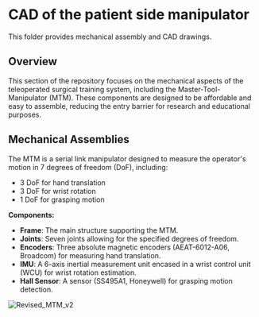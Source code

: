 # CAD of the patient side manipulator

This folder provides mechanical assembly and CAD drawings.

## Overview

This section of the repository focuses on the mechanical aspects of the teleoperated surgical training system, including the Master-Tool-Manipulator (MTM). These components are designed to be affordable and easy to assemble, reducing the entry barrier for research and educational purposes.

## Mechanical Assemblies

The MTM is a serial link manipulator designed to measure the operator's motion in 7 degrees of freedom (DoF), including:

- 3 DoF for hand translation
- 3 DoF for wrist rotation
- 1 DoF for grasping motion

**Components:**

- **Frame**: The main structure supporting the MTM.
- **Joints**: Seven joints allowing for the specified degrees of freedom.
- **Encoders**: Three absolute magnetic encoders (AEAT-6012-A06, Broadcom) for measuring hand translation.
- **IMU**: A 6-axis inertial measurement unit encased in a wrist control unit (WCU) for wrist rotation estimation.
- **Hall Sensor**: A sensor (SS495A1, Honeywell) for grasping motion detection.

![Revised_MTM_v2](https://github.com/AW9920/osMDV/assets/61975888/232f6bfd-2131-440a-a03f-9592015d7144)




